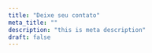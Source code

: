 ```yaml
---
title: "Deixe seu contato"
meta_title: ""
description: "this is meta description"
draft: false
---
```


